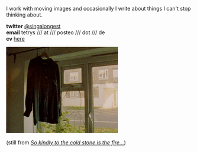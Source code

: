 I work with moving images and occasionally I write about things I can't stop thinking about.  
  
**twitter** [@singalongest](https://twitter.com/singalongest)  
**email** tetrys /// at /// posteo /// dot /// de  
**cv** [here](https://www.rastko.co.uk/cv/)
  
<img src="images/kindly.png" width="60%">

(still from [_So kindly to the cold stone is the fire..._](https://vimeo.com/660201404/4751f51044))  

